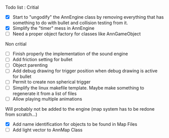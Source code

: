 
Todo list : 
Critial
- [X] Start to "ungodify" the AnnEngine class by removing everything that has something to do with bullet and collision testing from it.
- [X] Simplify the "timer" mess in AnnEngine
- [ ] Need a proper object factory for classes like AnnGameObject

Non critial 
- [ ] Finish properly the implementation of the sound engine
- [ ] Add friction setting for bullet
- [ ] Object parenting
- [ ] Add debug drawing for trigger position when debug drawing is active for bullet
- [ ] Permit to create non spherical trigger
- [ ] Simplify the linux makefile template. Maybe make something to regenerate it from a list of files
- [ ] Allow playing multiple animations

Will probably not be added to the engine (map system has to be redone from scratch...)
- [X] Add name identification for objects to be found in Map Files
- [ ] Add light vector to AnnMap Class